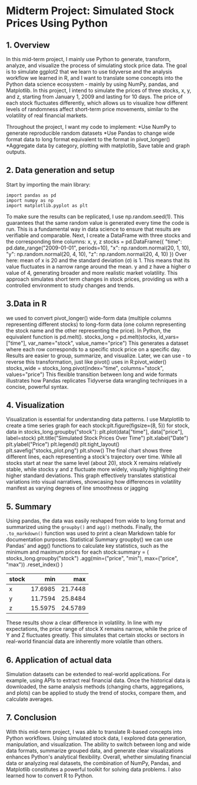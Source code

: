 # Midterm Project: Simulated Stock Prices Using Python


## 1. Overview
In this mid-term project, I mainly use Python to generate, transform, analyze, and visualize the process of simulating stock price data. The goal is to simulate ggplot2 that we learn to use tidyverse and the analysis workflow we learned in R, and I want to translate some concepts into the Python data science ecosystem - mainly by using NumPy, pandas, and Matplotlib. In this project, I intend to simulate the prices of three stocks, x, y, and z, starting from January 1, 2009 and lasting for 10 days. The price of each stock fluctuates differently, which allows us to visualize how different levels of randomness affect short-term price movements, similar to the volatility of real financial markets.

Throughout the project, I want my code to implement:
*Use NumPy to generate reproducible random datasets
*Use Pandas to change wide format data to long format equivalent to the format in pivot_longer() 
*Aggregate data by category, plotting with matplotlib, Save table and graph outputs.


## 2. Data generation and setup
Start by importing the main library: 
```{python}
import pandas as pd 
import numpy as np 
import matplotlib.pyplot as plt 
```
To make sure the results can be replicated, I use np.random.seed(1). This guarantees that the same random value is generated every time the code is run. This is a fundamental way in data science to ensure that results are verifiable and comparable.
Next, I create a DataFrame with three stocks and the corresponding time columns: x, y, z 
stocks = pd.DataFrame({
    "time": pd.date_range("2009-01-01", periods=10),
    "x": np.random.normal(20, 1, 10),
    "y": np.random.normal(20, 4, 10),
    "z": np.random.normal(20, 4, 10)
})
Over here: mean of x is 20 and the standard deviation (σ) is 1. This means that its value fluctuates in a narrow range around the mean. y and z have a higher σ value of 4, generating broader and more realistic market volatility. This approach simulates short term changes in stock prices, providing us with a controlled environment to study changes and trends.

## 3.Data in R
we used to convert pivot_longer() wide-form data (multiple columns representing different stocks) to long-form data (one column representing the stock name and the other representing the price). In Python, the equivalent function is pd.melt(). stocks_long = pd.melt(stocks, id_vars=["time"], var_name="stock", value_name="price") This generates a dataset where each row corresponds to a specific stock price on a specific day. Results are easier to group, summarize, and visualize. Later, we can use - to reverse this transformation, just like pivot() uses in R:pivot_wider() stocks_wide = stocks_long.pivot(index="time", columns="stock", values="price") This flexible transition between long and wide formats illustrates how Pandas replicates Tidyverse data wrangling techniques in a concise, powerful syntax.

## 4. Visualization
Visualization is essential for understanding data patterns. I use Matplotlib to create a time series graph for each stock:plt.figure(figsize=(8, 5))
for stock, data in stocks_long.groupby("stock"):
    plt.plot(data["time"], data["price"], label=stock)
plt.title("Simulated Stock Prices Over Time")
plt.xlabel("Date")
plt.ylabel("Price")
plt.legend()
plt.tight_layout()
plt.savefig("stocks_plot.png")
plt.show()
The final chart shows three different lines, each representing a stock's trajectory over time. While all stocks start at near the same level (about 20), stock X remains relatively stable, while stocks y and z fluctuate more widely, visually highlighting their higher standard deviations. This graph effectively translates statistical variations into visual narratives, showcasing how differences in volatility manifest as varying degrees of line smoothness or jagging


## 5. Summary
Using pandas, the data was easily reshaped from wide to long format and summarized using the `groupby()` and `agg()` methods. Finally, the `.to_markdown()` function was used to print a clean Markdown table for documentation purposes.
Statistical Summary groupby() we can use Pandas' and agg() functions to calculate key statistics, such as the minimum and maximum prices for each stock:summary = (
    stocks_long.groupby("stock")
    .agg(min=("price", "min"), max=("price", "max"))
    .reset_index()
)

| stock   |     min |     max |
|:--------|--------:|--------:|
| x       | 17.6985 | 21.7448 |
| y       | 11.7594 | 25.8484 |
| z       | 15.5975 | 24.5789 |

These results show a clear difference in volatility. In line with my expectations, the price range of stock X remains narrow, while the price of Y and Z fluctuates greatly. This simulates that certain stocks or sectors in real-world financial data are inherently more volatile than others.

## 6. Application of actual data 
Simulation datasets can be extended to real-world applications. For example, using APIs to extract real financial data. Once the historical data is downloaded, the same analysis methods (changing charts, aggregations, and plots) can be applied to study the trend of stocks, compare them, and calculate averages.


## 7. Conclusion
With this mid-term project, I was able to translate R-based concepts into Python workflows. Using simulated stock data, I explored data generation, manipulation, and visualization. The ability to switch between long and wide data formats, summarize grouped data, and generate clear visualizations enhances Python's analytical flexibility. Overall, whether simulating financial data or analyzing real datasets, the combination of NumPy, Pandas, and Matplotlib constitutes a powerful toolkit for solving data problems. I also learned how to convert R to Python.
